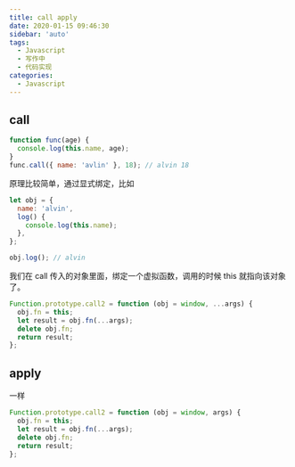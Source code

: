 ```yaml
---
title: call apply
date: 2020-01-15 09:46:30
sidebar: 'auto'
tags:
  - Javascript
  - 写作中
  - 代码实现
categories:
  - Javascript
---
```


## call

```js
function func(age) {
  console.log(this.name, age);
}
func.call({ name: 'avlin' }, 18); // alvin 18
```

原理比较简单，通过显式绑定，比如

```js
let obj = {
  name: 'alvin',
  log() {
    console.log(this.name);
  },
};

obj.log(); // alvin
```

我们在 call 传入的对象里面，绑定一个虚拟函数，调用的时候 this 就指向该对象了。

```js
Function.prototype.call2 = function (obj = window, ...args) {
  obj.fn = this;
  let result = obj.fn(...args);
  delete obj.fn;
  return result;
};
```

## apply

一样

```js
Function.prototype.call2 = function (obj = window, args) {
  obj.fn = this;
  let result = obj.fn(...args);
  delete obj.fn;
  return result;
};
```
